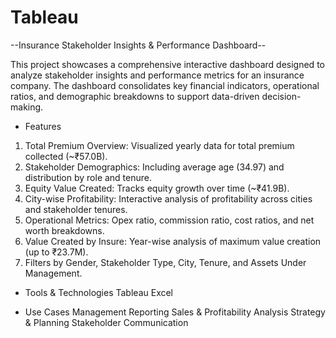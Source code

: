 # Tableau

--Insurance Stakeholder Insights & Performance Dashboard--

This project showcases a comprehensive interactive dashboard designed to analyze stakeholder insights and performance metrics for an insurance company. The dashboard consolidates key financial indicators, operational ratios, and demographic breakdowns to support data-driven decision-making.

* Features
1) Total Premium Overview: Visualized yearly data for total premium collected (~₹57.0B).
2) Stakeholder Demographics: Including average age (34.97) and distribution by role and tenure.
3) Equity Value Created: Tracks equity growth over time (~₹41.9B).
4) City-wise Profitability: Interactive analysis of profitability across cities and stakeholder tenures.
5) Operational Metrics: Opex ratio, commission ratio, cost ratios, and net worth breakdowns.
6) Value Created by Insure: Year-wise analysis of maximum value creation (up to ₹23.7M).
7) Filters by Gender, Stakeholder Type, City, Tenure, and Assets Under Management.

* Tools & Technologies
Tableau 
Excel 

* Use Cases
Management Reporting
Sales & Profitability Analysis
Strategy & Planning
Stakeholder Communication




